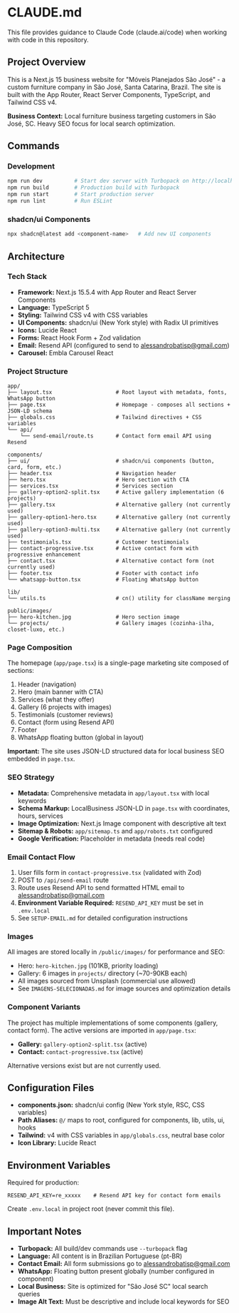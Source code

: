 # CLAUDE.md

This file provides guidance to Claude Code (claude.ai/code) when working with code in this repository.

## Project Overview

This is a Next.js 15 business website for "Móveis Planejados São José" - a custom furniture company in São José, Santa Catarina, Brazil. The site is built with the App Router, React Server Components, TypeScript, and Tailwind CSS v4.

**Business Context:** Local furniture business targeting customers in São José, SC. Heavy SEO focus for local search optimization.

## Commands

### Development
```bash
npm run dev          # Start dev server with Turbopack on http://localhost:3000
npm run build        # Production build with Turbopack
npm run start        # Start production server
npm run lint         # Run ESLint
```

### shadcn/ui Components
```bash
npx shadcn@latest add <component-name>   # Add new UI components
```

## Architecture

### Tech Stack
- **Framework:** Next.js 15.5.4 with App Router and React Server Components
- **Language:** TypeScript 5
- **Styling:** Tailwind CSS v4 with CSS variables
- **UI Components:** shadcn/ui (New York style) with Radix UI primitives
- **Icons:** Lucide React
- **Forms:** React Hook Form + Zod validation
- **Email:** Resend API (configured to send to alessandrobatisp@gmail.com)
- **Carousel:** Embla Carousel React

### Project Structure

```
app/
├── layout.tsx                    # Root layout with metadata, fonts, WhatsApp button
├── page.tsx                      # Homepage - composes all sections + JSON-LD schema
├── globals.css                   # Tailwind directives + CSS variables
└── api/
    └── send-email/route.ts       # Contact form email API using Resend

components/
├── ui/                           # shadcn/ui components (button, card, form, etc.)
├── header.tsx                    # Navigation header
├── hero.tsx                      # Hero section with CTA
├── services.tsx                  # Services section
├── gallery-option2-split.tsx     # Active gallery implementation (6 projects)
├── gallery.tsx                   # Alternative gallery (not currently used)
├── gallery-option1-hero.tsx      # Alternative gallery (not currently used)
├── gallery-option3-multi.tsx     # Alternative gallery (not currently used)
├── testimonials.tsx              # Customer testimonials
├── contact-progressive.tsx       # Active contact form with progressive enhancement
├── contact.tsx                   # Alternative contact form (not currently used)
├── footer.tsx                    # Footer with contact info
└── whatsapp-button.tsx           # Floating WhatsApp button

lib/
└── utils.ts                      # cn() utility for className merging

public/images/
├── hero-kitchen.jpg              # Hero section image
└── projects/                     # Gallery images (cozinha-ilha, closet-luxo, etc.)
```

### Page Composition

The homepage (`app/page.tsx`) is a single-page marketing site composed of sections:
1. Header (navigation)
2. Hero (main banner with CTA)
3. Services (what they offer)
4. Gallery (6 projects with images)
5. Testimonials (customer reviews)
6. Contact (form using Resend API)
7. Footer
8. WhatsApp floating button (global in layout)

**Important:** The site uses JSON-LD structured data for local business SEO embedded in `page.tsx`.

### SEO Strategy

- **Metadata:** Comprehensive metadata in `app/layout.tsx` with local keywords
- **Schema Markup:** LocalBusiness JSON-LD in `page.tsx` with coordinates, hours, services
- **Image Optimization:** Next.js Image component with descriptive alt text
- **Sitemap & Robots:** `app/sitemap.ts` and `app/robots.txt` configured
- **Google Verification:** Placeholder in metadata (needs real code)

### Email Contact Flow

1. User fills form in `contact-progressive.tsx` (validated with Zod)
2. POST to `/api/send-email` route
3. Route uses Resend API to send formatted HTML email to alessandrobatisp@gmail.com
4. **Environment Variable Required:** `RESEND_API_KEY` must be set in `.env.local`
5. See `SETUP-EMAIL.md` for detailed configuration instructions

### Images

All images are stored locally in `/public/images/` for performance and SEO:
- Hero: `hero-kitchen.jpg` (101KB, priority loading)
- Gallery: 6 images in `projects/` directory (~70-90KB each)
- All images sourced from Unsplash (commercial use allowed)
- See `IMAGENS-SELECIONADAS.md` for image sources and optimization details

### Component Variants

The project has multiple implementations of some components (gallery, contact form). The active versions are imported in `app/page.tsx`:
- **Gallery:** `gallery-option2-split.tsx` (active)
- **Contact:** `contact-progressive.tsx` (active)

Alternative versions exist but are not currently used.

## Configuration Files

- **components.json:** shadcn/ui config (New York style, RSC, CSS variables)
- **Path Aliases:** `@/` maps to root, configured for components, lib, utils, ui, hooks
- **Tailwind:** v4 with CSS variables in `app/globals.css`, neutral base color
- **Icon Library:** Lucide React

## Environment Variables

Required for production:
```
RESEND_API_KEY=re_xxxxx    # Resend API key for contact form emails
```

Create `.env.local` in project root (never commit this file).

## Important Notes

- **Turbopack:** All build/dev commands use `--turbopack` flag
- **Language:** All content is in Brazilian Portuguese (pt-BR)
- **Contact Email:** All form submissions go to alessandrobatisp@gmail.com
- **WhatsApp:** Floating button present globally (number configured in component)
- **Local Business:** Site is optimized for "São José SC" local search queries
- **Image Alt Text:** Must be descriptive and include local keywords for SEO
